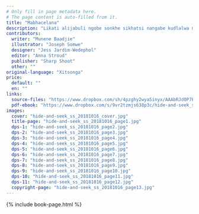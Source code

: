 ```yaml
---
# Only fill in page metadata here.
# The page content is auto-filled from it.
title: "Mabhacelana"
description: "Likati alijabuli ngobe sonkhe sikhatsi nangabe kudlalwa mabhacelana Ligundvwane alehlulwa. Kepha ngalelinye lilanga Likati leta nelicebo lelihlakaniphile."
contributors:
  writer: "Munene Baadjie"
  illustrator: "Joseph Somwe"
  designer: "Jess Jardim-Wedephol"
  editor: "Anna Stroud"
  publisher: "Sharp Shoot"
  other: ""
original-language: "Xitsonga"
price:
  default: ""
  en: ""
links:
  source-files: "https://www.dropbox.com/sh/4pzghy2wya5inyx/AAAbRJdOP7P7c9itO2zgUth4a?dl=0"
  pdf-ebook: "https://www.dropbox.com/s/9vr2tzmjs638p3c/hide-and-seek_ss_20181016.pdf?dl=0"
images:
  cover: "hide-and-seek_ss_20181016_cover.jpg"
  title-page: "hide-and-seek_ss_20181016_page1.jpg"
  dps-1: "hide-and-seek_ss_20181016_page2.jpg"
  dps-2: "hide-and-seek_ss_20181016_page3.jpg"
  dps-3: "hide-and-seek_ss_20181016_page4.jpg"
  dps-4: "hide-and-seek_ss_20181016_page5.jpg"
  dps-5: "hide-and-seek_ss_20181016_page6.jpg"
  dps-6: "hide-and-seek_ss_20181016_page7.jpg"
  dps-7: "hide-and-seek_ss_20181016_page8.jpg"
  dps-8: "hide-and-seek_ss_20181016_page9.jpg"
  dps-9: "hide-and-seek_ss_20181016_page10.jpg"
  dps-10: "hide-and-seek_ss_20181016_page11.jpg"
  dps-11: "hide-and-seek_ss_20181016_page12.jpg"
  copyright-page: "hide-and-seek_ss_20181016_page13.jpg"
---
```


{% include book-page.html %}


